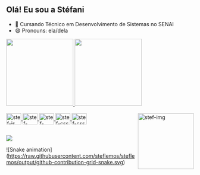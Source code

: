 ## Olá! Eu sou a Stéfani

- 🌱 Cursando Técnico em Desenvolvimento de Sistemas no SENAI
- 😄 Pronouns: ela/dela

<div display: inline_block>
  <a href = "https://github.com/steflemos">
 <img height="180em" src="https://github-readme-stats.vercel.app/api?username=steflemos&show_icons=true&theme=radical">
 <img height="180em" src="https://github-readme-stats.vercel.app/api/top-langs/?username=anuraghazra&layout=compact&theme=radical ">
 </div>
  
<div style="display: inline_block"><br>
  <img align = "center" alt = "stef-js" height = "30" width = "40" src= "https://cdn.jsdelivr.net/gh/devicons/devicon/icons/javascript/javascript-original.svg">
  <img align = "center" alt = "stef-html" height = "30" width = "40" src= "https://cdn.jsdelivr.net/gh/devicons/devicon/icons/html5/html5-original.svg">
  <img align = "center" alt = "stef-react" height = "30" width = "40" src= "https://cdn.jsdelivr.net/gh/devicons/devicon/icons/react/react-original.svg">
  <img align = "center" alt = "stef-css" height = "30" width = "40" src= "https://cdn.jsdelivr.net/gh/devicons/devicon/icons/css3/css3-original.svg">
  <img align = "center" alt = "stef-css" height = "30" width = "40" src= "https://cdn.jsdelivr.net/gh/devicons/devicon/icons/typescript/typescript-original.svg">
  <img align = "right" alt = "stef-img"  height = "150" width = "150" src = "https://picrew.me/shareImg/org/202207/338224_qye6VaJ2.png">
</div>
  
 ##
  <div>
<a href = "https://br.linkedin.com/in/stefani-ferreira-25107b222?trk=people-guest_people_search-card" target ="-blank"> <img src = "https://img.shields.io/badge/LinkedIn-0077B5?style=for-the-badge&logo=linkedin&logoColor=white" target ="_blank" > </a>
    
![Snake animation] (https://raw.githubusercontent.com/steflemos/steflemos/output/github-contribution-grid-snake.svg)
    
  </div>
  
